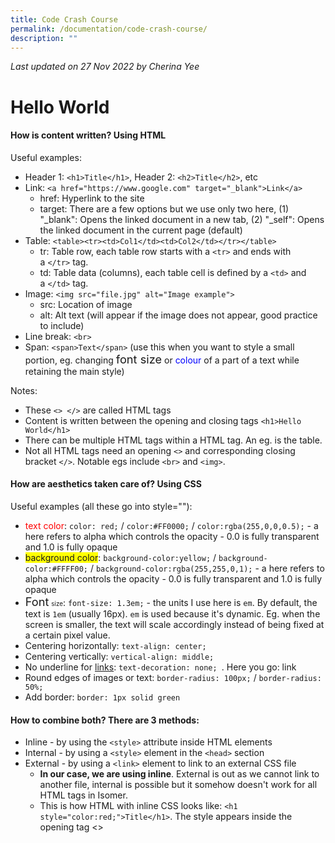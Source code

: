 ```yaml
---
title: Code Crash Course
permalink: /documentation/code-crash-course/
description: ""
---
```

*Last updated on 27 Nov 2022 by Cherina Yee*
# Hello World

#### How is content written? Using **HTML**
Useful examples:
  * Header 1: `<h1>Title</h1>`, Header 2: `<h2>Title</h2>`, etc
  * Link: `<a href="https://www.google.com" target="_blank">Link</a>`
     * href: Hyperlink to the site
     * target: There are a few options but we use only two here, (1) "_blank": Opens the linked document in a new tab, (2) "_self": Opens the linked document in the current page (default)
  * Table: `<table><tr><td>Col1</td><td>Col2</td></tr></table>`
    * tr: Table row, each table row starts with a `<tr>` and ends with a `</tr>` tag.
    * td: Table data (columns), each table cell is defined by a `<td>` and a `</td>` tag.
  * Image: `<img src="file.jpg" alt="Image example">`
    * src: Location of image
    * alt: Alt text (will appear if the image does not appear, good practice to include)
  * Line break: `<br>` 
  * Span: `<span>Text</span>` (use this when you want to style a small portion,  eg. changing <span style="font-size:1.3em">font size</span> or <span style="color:blue;">colour</span> of a part of a text while retaining the main style)
  
Notes:
* These `<> </>` are called HTML tags
* Content is written between the opening and closing tags `<h1>Hello World</h1>`
* There can be multiple HTML tags within a HTML tag. An eg. is the table. 
* Not all HTML tags need an opening `<>` and corresponding closing bracket `</>`.  Notable egs include `<br>` and `<img>`. 


#### How are aesthetics taken care of? Using **CSS**

Useful examples (all these go into style=""):
  * <span style="color:red;">text color</span>: `color: red;` / `color:#FF0000;` / `color:rgba(255,0,0,0.5);` - a here refers to alpha which controls the opacity - 0.0 is fully transparent and 1.0 is fully opaque
  * <span style="background-color:#FFFF00;">background color</span>: `background-color:yellow;`  / `background-color:#FFFF00;` / `background-color:rgba(255,255,0,1);` - a here refers to alpha which controls the opacity - 0.0 is fully transparent and 1.0 is fully opaque
  * <span style="font-size:1.3em">Font</span> <span style="font-size:0.7em">size</span>: `font-size: 1.3em;` - the units I use here is `em`. By default, the text is `1em` (usually 16px). `em` is used because it's dynamic. Eg. when the screen is smaller, the text will scale accordingly instead of being fixed at a certain pixel value.
  * Centering horizontally: `text-align: center;`
  * Centering vertically: `vertical-align: middle;`
  * No underline for <a href="https://ww.google.com" target="_blank">links</a>: `text-decoration: none; `. Here you go: <a href="https://ww.google.com" target="_blank" style="text-decoration: none; ">link</a>
  * Round edges of images or text: `border-radius: 100px;` / `border-radius: 50%;`
  * Add border: `border: 1px solid green` 

#### How to combine both? There are 3 methods: 
* Inline - by using the ```<style>``` attribute inside HTML elements
* Internal - by using a ```<style>``` element in the ```<head>``` section
* External - by using a ```<link>``` element to link to an external CSS file
	* **In our case, we are using inline**. External is out as we cannot link to another file, internal is possible but it somehow doesn't work for all HTML tags in Isomer.
	* This is how HTML with inline CSS looks like: ```<h1 style="color:red;">Title</h1>```. The style appears inside the opening tag <>